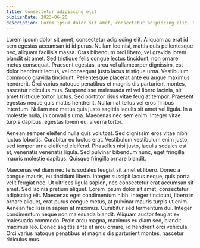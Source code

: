 ```yaml
---
title: Consectetur adipiscing elit
publishDate: 2023-06-20
description: Lorem ipsum dolor sit amet, consectetur adipiscing elit. Nunc sodales purus ac nisi tristique lobortis. Proin elit ex, euismod nec suscipit ac, lacinia id. 
---
```


Lorem ipsum dolor sit amet, consectetur adipiscing elit. Aliquam ac erat id sem egestas accumsan id id purus. Nullam leo nisi, mattis quis pellentesque nec, aliquam facilisis massa. Cras bibendum orci libero, vel gravida lorem blandit sit amet. Sed tristique felis congue lectus tincidunt, non ornare metus consequat. Praesent egestas, arcu vel ullamcorper dignissim, est dolor hendrerit lectus, vel consequat justo lacus tristique urna. Vestibulum commodo gravida tincidunt. Pellentesque placerat ante eu augue maximus hendrerit. Orci varius natoque penatibus et magnis dis parturient montes, nascetur ridiculus mus. Suspendisse malesuada mi vel libero lacinia, sit amet tristique tortor luctus. Sed porttitor risus vitae feugiat tempor. Praesent egestas neque quis mattis hendrerit. Nullam at tellus vel eros finibus interdum. Nullam nec metus quis justo sagittis iaculis sit amet vel ligula. In a molestie nulla, in convallis urna. Maecenas nec sem enim. Integer vitae turpis dapibus, egestas lorem eu, viverra tortor.

Aenean semper eleifend nulla quis volutpat. Sed dignissim eros vitae nibh luctus lobortis. Curabitur eu luctus erat. Vestibulum vestibulum enim justo, sed tempor urna eleifend eleifend. Phasellus nisi justo, iaculis sodales est et, venenatis venenatis ligula. Sed pulvinar bibendum nunc, eget fringilla mauris molestie dapibus. Quisque fringilla ornare blandit.

Maecenas vel diam nec felis sodales feugiat sit amet et libero. Donec a congue mauris, eu tincidunt libero. Integer suscipit lacus neque, quis porta velit feugiat nec. Ut ultrices ligula sapien, nec consectetur erat accumsan sit amet. Sed lacinia pretium aliquet. Lorem ipsum dolor sit amet, consectetur adipiscing elit. Maecenas eget condimentum nibh. Integer tincidunt, libero in ornare aliquet, erat purus congue metus, at pulvinar mauris turpis ut enim. Aenean facilisis in sapien at maximus. Curabitur sed fermentum dui. Integer condimentum neque non malesuada blandit. Aliquam auctor feugiat ex malesuada commodo. Proin arcu magna, maximus eu diam sed, blandit maximus leo. Donec sagittis ante et arcu ornare, id hendrerit orci vehicula. Orci varius natoque penatibus et magnis dis parturient montes, nascetur ridiculus mus.
